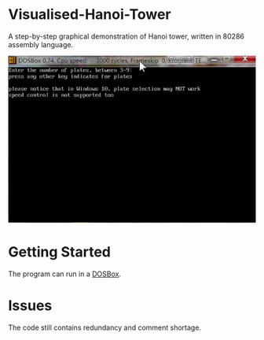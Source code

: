 # Visualised-Hanoi-Tower

A step-by-step graphical demonstration of Hanoi tower, written in 80286 assembly language.

![Demonstration](res/Demo.gif)

# Getting Started

The program can run in a [DOSBox](https://www.dosbox.com/).

# Issues

The code still contains redundancy and comment shortage.
